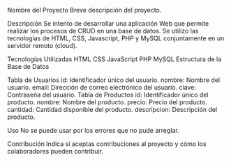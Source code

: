 Nombre del Proyecto
Breve descripción del proyecto.

Descripción
Se intento de desarrollar una aplicación Web que permite realizar los procesos de CRUD en una base de
datos. Se utilizo las tecnologías de HTML, CSS, Javascript, PHP y MySQL conjuntamente
en un servidor remoto (cloud).

Tecnologías Utilizadas
HTML
CSS
JavaScript
PHP
MySQL
Estructura de la Base de Datos

Tabla de Usuarios
id: Identificador único del usuario.
nombre: Nombre del usuario.
email: Dirección de correo electrónico del usuario.
clave: Contraseña del usuario.
Tabla de Productos
id: Identificador único del producto.
nombre: Nombre del producto.
precio: Precio del producto.
cantidad: Cantidad disponible del producto.
descripcion: Descripción del producto.


Uso
No se puede usar por los errores que no pude arreglar.

Contribución
Indica si aceptas contribuciones al proyecto y cómo los colaboradores pueden contribuir.
